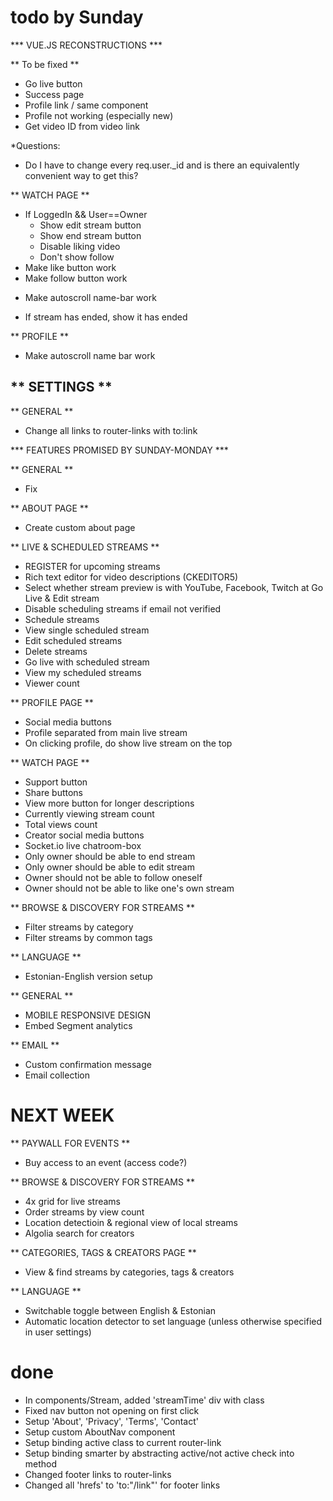 # todo by Sunday

*** VUE.JS RECONSTRUCTIONS ***

** To be fixed **
- Go live button
- Success page
- Profile link / same component
- Profile not working (especially new)
- Get video ID from video link

*Questions:
- Do I have to change every req.user._id and is there an equivalently convenient way to get this?

** WATCH PAGE **
+ If LoggedIn && User==Owner
    + Show edit stream button
    + Show end stream button
    + Disable liking video
    + Don't show follow
+ Make like button work
+ Make follow button work
- Make autoscroll name-bar work
+ If stream has ended, show it has ended


** PROFILE **
- Make autoscroll name bar work

** SETTINGS ** 
- 

** GENERAL **
- Change all <a> links to router-links with to:link


*** FEATURES PROMISED BY SUNDAY-MONDAY ***

** GENERAL ** 
- Fix

** ABOUT PAGE **
- Create custom about page

** LIVE & SCHEDULED STREAMS **
- REGISTER for upcoming streams
- Rich text editor for video descriptions (CKEDITOR5)
- Select whether stream preview is with YouTube, Facebook, Twitch at Go Live & Edit stream
- Disable scheduling streams if email not verified
- Schedule streams
- View single scheduled stream
- Edit scheduled streams
- Delete streams
- Go live with scheduled stream
- View my scheduled streams
- Viewer count

** PROFILE PAGE **
- Social media buttons
- Profile separated from main live stream
- On clicking profile, do show live stream on the top

** WATCH PAGE **
- Support button
- Share buttons
- View more button for longer descriptions
- Currently viewing stream count
- Total views count
- Creator social media buttons
- Socket.io live chatroom-box
- Only owner should be able to end stream
- Only owner should be able to edit stream
- Owner should not be able to follow oneself
- Owner should not be able to like one's own stream

** BROWSE & DISCOVERY FOR STREAMS **
- Filter streams by category
- Filter streams by common tags

** LANGUAGE **
- Estonian-English version setup

** GENERAL **
- MOBILE RESPONSIVE DESIGN
- Embed Segment analytics

** EMAIL ** 
- Custom confirmation message
- Email collection

# NEXT WEEK

** PAYWALL FOR EVENTS **
- Buy access to an event (access code?)

** BROWSE & DISCOVERY FOR STREAMS **
- 4x grid for live streams
- Order streams by view count
- Location detectioin & regional view of local streams
- Algolia search for creators

** CATEGORIES, TAGS & CREATORS PAGE ** 
- View & find streams by categories, tags & creators

** LANGUAGE ** 
- Switchable toggle between English & Estonian
- Automatic location detector to set language (unless otherwise specified in user settings)


# done
+ In components/Stream, added 'streamTime' div with class
+ Fixed nav button not opening on first click
+ Setup 'About', 'Privacy', 'Terms', 'Contact'
+ Setup custom AboutNav component
+ Setup binding active class to current router-link
+ Setup binding smarter by abstracting active/not active check into method
+ Changed footer <a> links to router-links
+ Changed all 'hrefs' to 'to:"/link"' for footer links